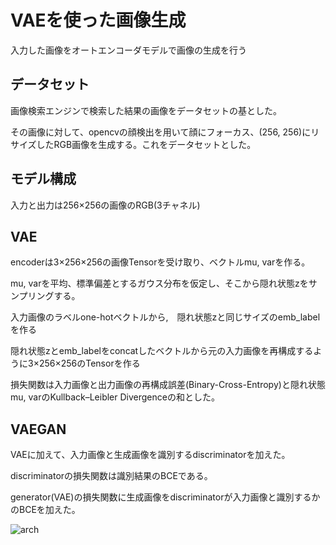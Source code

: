 VAEを使った画像生成
=
入力した画像をオートエンコーダモデルで画像の生成を行う

データセット
-
画像検索エンジンで検索した結果の画像をデータセットの基とした。

その画像に対して、opencvの顔検出を用いて顔にフォーカス、(256, 256)にリサイズしたRGB画像を生成する。これをデータセットとした。

モデル構成
-
入力と出力は256×256の画像のRGB(3チャネル)

VAE
--
encoderは3×256×256の画像Tensorを受け取り、ベクトルmu, varを作る。

mu, varを平均、標準偏差とするガウス分布を仮定し、そこから隠れ状態zをサンプリングする。

入力画像のラベルone-hotベクトルから,　隠れ状態zと同じサイズのemb_labelを作る

隠れ状態zとemb_labelをconcatしたベクトルから元の入力画像を再構成するように3×256×256のTensorを作る

損失関数は入力画像と出力画像の再構成誤差(Binary-Cross-Entropy)と隠れ状態mu, varのKullback–Leibler Divergenceの和とした。

VAEGAN
--
VAEに加えて、入力画像と生成画像を識別するdiscriminatorを加えた。

discriminatorの損失関数は識別結果のBCEである。

generator(VAE)の損失関数に生成画像をdiscriminatorが入力画像と識別するかのBCEを加えた。

![arch](https://github.com/platinum-valley/nogi_maker/blob/master/architecture.png "achitecuture")
